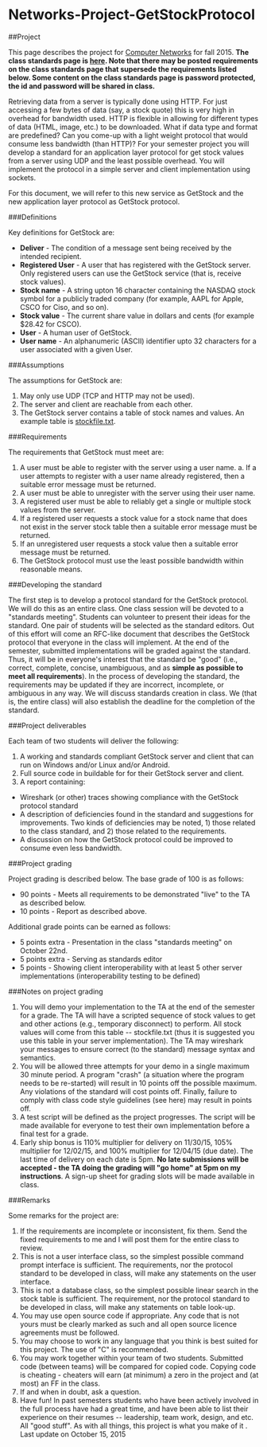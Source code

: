 # Networks-Project-GetStockProtocol

##Project

This page describes the project for [Computer Networks](http://www.cse.usf.edu/~christen/class2/class2.html) for fall 2015.
**The class standards page is [here](http://www.cse.usf.edu/~christen/class2/standard2.html). Note that there may be posted requirements on the class standards page that supersede the requirements listed below. Some content on the class standards page is password protected, the id and password will be shared in class.**


Retrieving data from a server is typically done using HTTP. For just accessing a few bytes of data (say, a stock quote) this is very high in overhead for bandwidth used. HTTP is flexible in allowing for different types of data (HTML, image, etc.) to be downloaded. What if data type and format are predefined? Can you come-up with a light weight protocol that would consume less bandwidth (than HTTP)?
For your semester project you will develop a standard for an application layer protocol for get stock values from a server using UDP and the least possible overhead. You will implement the protocol in a simple server and client implementation using sockets.

For this document, we will refer to this new service as GetStock and the new application layer protocol as GetStock protocol.

###Definitions

Key definitions for GetStock are:
* **Deliver** - The condition of a message sent being received by the intended recipient.
* **Registered User** - A user that has registered with the GetStock server. Only registered users can use the GetStock service (that is, receive stock values).
* **Stock name** - A string upton 16 character containing the NASDAQ stock symbol for a publicly traded company (for example, AAPL for Apple, CSCO for Ciso, and so on).
* **Stock value** - The current share value in dollars and cents (for example $28.42 for CSCO).
* **User** - A human user of GetStock.
* **User name** - An alphanumeric (ASCII) identifier upto 32 characters for a user associated with a given User.

###Assumptions

The assumptions for GetStock are:
1.  May only use UDP (TCP and HTTP may not be used).
2.  The server and client are reachable from each other.
3.  The GetStock server contains a table of stock names and values. An example table is [stockfile.txt](http://www.cse.usf.edu/~christen/class2/stockfile.txt).

###Requirements

The requirements that GetStock must meet are:
1.  A user must be able to register with the server using a user name.
  a.  If a user attempts to register with a user name already registered, then a suitable error message must be returned.
2.  A user must be able to unregister with the server using their user name.
3.  A registered user must be able to reliably get a single or multiple stock values from the server.
4.  If a registered user requests a stock value for a stock name that does not exist in the server stock table then a suitable error message must be returned.
5.  If an unregistered user requests a stock value then a suitable error message must be returned.
6.  The GetStock protocol must use the least possible bandwidth within reasonable means.

###Developing the standard

The first step is to develop a protocol standard for the GetStock protocol. We will do this as an entire class. One class session will be devoted to a "standards meeting". Students can volunteer to present their ideas for the standard. One pair of students will be selected as the standard editors. Out of this effort will come an RFC-like document that describes the GetStock protocol that everyone in the class will implement. At the end of the semester, submitted implementations will be graded against the standard. Thus, it will be in everyone's interest that the standard be "good" (i.e., correct, complete, concise, unambiguous, and as **simple as possible to meet all requirements**). In the process of developing the standard, the requirements may be updated if they are incorrect, incomplete, or ambiguous in any way.
We will discuss standards creation in class. We (that is, the entire class) will also establish the deadline for the completion of the standard.

###Project deliverables

Each team of two students will deliver the following:

1.  A working and standards compliant GetStock server and client that can run on Windows and/or Linux and/or Android.
2.  Full source code in buildable for for their GetStock server and client.
3.  A report containing:
  * Wireshark (or other) traces showing compliance with the GetStock protocol standard
  * A description of deficiencies found in the standard and suggestions for improvements. Two kinds of deficiencies may be noted, 1) those related to the class standard, and 2) those related to the requirements.
  * A discussion on how the GetStock protocol could be improved to consume even less bandwidth.

###Project grading

Project grading is described below. The base grade of 100 is as follows:
* 90 points - Meets all requirements to be demonstrated "live" to the TA as described below.
* 10 points - Report as described above.

Additional grade points can be earned as follows:
* 5 points extra - Presentation in the class "standards meeting" on October 22nd.
* 5 points extra - Serving as standards editor
* 5 points - Showing client interoperability with at least 5 other server implementations (interoperability testing to be defined)

###Notes on project grading

1.  You will demo your implementation to the TA at the end of the semester for a grade. The TA will have a scripted sequence of stock values to get and other actions (e.g., temporary disconnect) to perform. All stock values will come from this table -- stockfile.txt (thus it is suggested you use this table in your server implementation). The TA may wireshark your messages to ensure correct (to the standard) message syntax and semantics.
2.  You will be allowed three attempts for your demo in a single maximum 30 minute period. A program "crash" (a situation where the program needs to be re-started) will result in 10 points off the possible maximum. Any violations of the standard will cost points off. Finally, failure to comply with class code style guidelines (see here) may result in points off.
3.  A test script will be defined as the project progresses. The script will be made available for everyone to test their own implementation before a final test for a grade.
4.  Early ship bonus is 110% multiplier for delivery on 11/30/15, 105% multiplier for 12/02/15, and 100% multiplier for 12/04/15 (due date). The last time of delivery on each date is 5pm. **No late submissions will be accepted - the TA doing the grading will "go home" at 5pm on my instructions**. A sign-up sheet for grading slots will be made available in class.

###Remarks

Some remarks for the project are:

1.  If the requirements are incomplete or inconsistent, fix them. Send the fixed requirements to me and I will post them for the entire class to review.
2.  This is not a user interface class, so the simplest possible command prompt interface is sufficient. The requirements, nor the protocol standard to be developed in class, will make any statements on the user interface.
3.  This is not a database class, so the simplest possible linear search in the stock table is sufficient. The requirement, nor the protocol standard to be developed in class, will make any statements on table look-up.
4.  You may use open source code if appropriate. Any code that is not yours must be clearly marked as such and all open source licence agreements must be followed.
5.  You may choose to work in any language that you think is best suited for this project. The use of "C" is recommended.
6.  You may work together within your team of two students. Submitted code (between teams) will be compared for copied code. Copying code is cheating - cheaters will earn (at minimum) a zero in the project and (at most) an FF in the class.
7.  If and when in doubt, ask a question.
8.  Have fun! In past semesters students who have been actively involved in the full process have had a great time, and have been able to list their experience on their resumes -- leadership, team work, design, and etc. All "good stuff". As with all things, this project is what you make of it .
Last update on October 15, 2015

